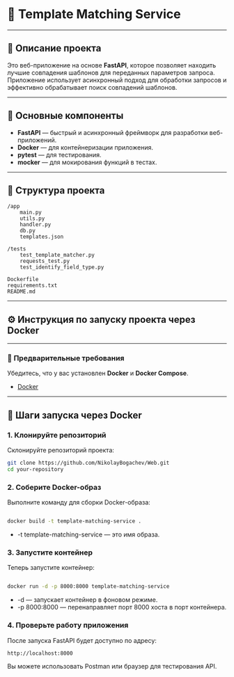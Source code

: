 # 🚀 Template Matching Service

---

## 📘 Описание проекта

Это веб-приложение на основе **FastAPI**, которое позволяет находить лучшие совпадения шаблонов для переданных параметров запроса. Приложение использует асинхронный подход для обработки запросов и эффективно обрабатывает поиск совпадений шаблонов.

---

## 🔧 **Основные компоненты**

- **FastAPI** — быстрый и асинхронный фреймворк для разработки веб-приложений.
- **Docker** — для контейнеризации приложения.
- **pytest** — для тестирования.
- **mocker** — для мокирования функций в тестах.

---

## 📜 **Структура проекта**
```
/app
    main.py
    utils.py
    handler.py
    db.py
    templates.json

/tests
    test_template_matcher.py
    requests_test.py
    test_identify_field_type.py

Dockerfile
requirements.txt
README.md
```

---

## ⚙️ **Инструкция по запуску проекта через Docker**

---

### 📌 **Предварительные требования**

Убедитесь, что у вас установлен **Docker** и **Docker Compose**.

- [Docker](https://docs.docker.com/get-started/docker-overview/)


---

## 🚀 **Шаги запуска через Docker**

### 1. **Клонируйте репозиторий**

Склонируйте репозиторий проекта:

```bash
git clone https://github.com/NikolayBogachev/Web.git
cd your-repository
```
### 2. **Соберите Docker-образ**

Выполните команду для сборки Docker-образа:

```bash

docker build -t template-matching-service .
```
 - -t template-matching-service — это имя образа.

### 3. **Запустите контейнер**

Теперь запустите контейнер:

```bash

docker run -d -p 8000:8000 template-matching-service
```
- -d — запускает контейнер в фоновом режиме.
- -p 8000:8000 — перенаправляет порт 8000 хоста в порт контейнера.

### 4. **Проверьте работу приложения**

После запуска FastAPI будет доступно по адресу:

```
http://localhost:8000
```
Вы можете использовать Postman или браузер для тестирования API.

